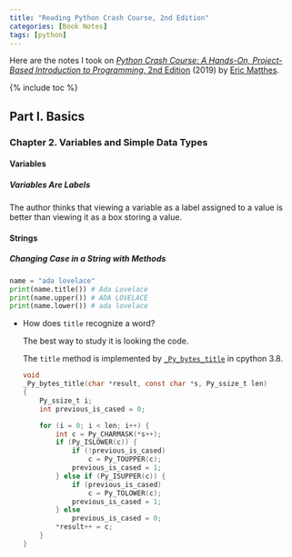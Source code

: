 ```yaml
---
title: "Reading Python Crash Course, 2nd Edition"
categories: [Book Notes]
tags: [python]
---
```


Here are the notes I took on [*Python Crash Course: A Hands-On, Project-Based Introduction to Programming*, 2nd Edition](https://nostarch.com/pythoncrashcourse2e) (2019) by [Eric Matthes](https://ehmatthes.github.io/).

{% include toc %}

## Part I. Basics

### Chapter 2. Variables and Simple Data Types

#### Variables

##### Variables Are Labels

The author thinks that viewing a variable as a label assigned to a value is better than viewing it as a box storing a value.

#### Strings

##### Changing Case in a String with Methods

```python
name = "ada lovelace"
print(name.title()) # Ada Lovelace
print(name.upper()) # ADA LOVELACE
print(name.lower()) # ada lovelace
```

- How does `title` recognize a word?

    The best way to study it is looking the code. 
    
    The `title` method is implemented by [`_Py_bytes_title`](https://github.com/python/cpython/blob/fa919fdf2583bdfead1df00e842f24f30b2a34bf/Objects/bytes_methods.c#L333) in cpython 3.8.

    ```c
    void
    _Py_bytes_title(char *result, const char *s, Py_ssize_t len)
    {
        Py_ssize_t i;
        int previous_is_cased = 0;

        for (i = 0; i < len; i++) {
            int c = Py_CHARMASK(*s++);
            if (Py_ISLOWER(c)) {
                if (!previous_is_cased)
                    c = Py_TOUPPER(c);
                previous_is_cased = 1;
            } else if (Py_ISUPPER(c)) {
                if (previous_is_cased)
                    c = Py_TOLOWER(c);
                previous_is_cased = 1;
            } else
                previous_is_cased = 0;
            *result++ = c;
        }
    }
    ```

